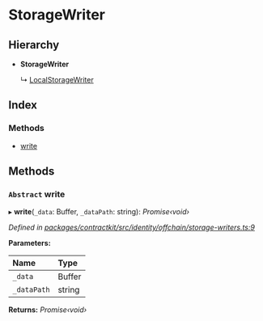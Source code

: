 # StorageWriter

## Hierarchy

* **StorageWriter**

  ↳ [LocalStorageWriter]()

## Index

### Methods

* [write]()

## Methods

### `Abstract` write

▸ **write**\(`_data`: Buffer, `_dataPath`: string\): _Promise‹void›_

_Defined in_ [_packages/contractkit/src/identity/offchain/storage-writers.ts:9_](https://github.com/celo-org/celo-monorepo/blob/master/packages/contractkit/src/identity/offchain/storage-writers.ts#L9)

**Parameters:**

| Name | Type |
| :--- | :--- |
| `_data` | Buffer |
| `_dataPath` | string |

**Returns:** _Promise‹void›_

